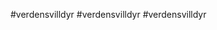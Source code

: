 #verdensvilldyr
#verdensvilldyr
#verdensvilldyr

<!DOCTYPE html>
<html>
<head>
	<title><title>
	<meta charset="utf-8" />

</head>

<body>

  <div id="myNav" class="overlay">
  <a href="javascript:void(0)" class="closebtn" onclick="closeNav()">&times;</a>
  <link href="verdensvilldyr.css" rel="stylesheet" type="text/css">
  <div class="overlay-content">
    <a href="#">Om Oss</a>
    <a href="#">For Barn</a>
    <a href="#">Kontakt Oss</a>
  </div>
</div>

<header>
<span style="font-size: 30px; cursor: pointer; color: black;" onclick="openNav()">&#9776; </span>
</header>
<h2>Dyr skal level</h2>
<footer>
  <p>Kontakt oss</p>
</footer>
	
</body>
</html>
